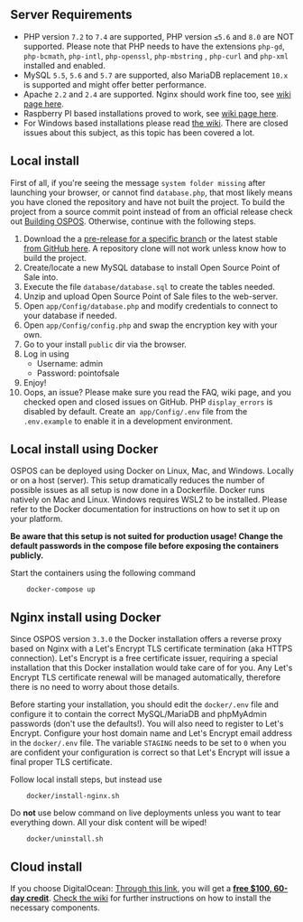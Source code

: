 ## Server Requirements

- PHP version `7.2` to `7.4` are supported, PHP version `≤5.6` and `8.0` are NOT supported. Please note that PHP needs to have the extensions `php-gd`, `php-bcmath`, `php-intl`, `php-openssl`, `php-mbstring` , `php-curl` and `php-xml` installed and enabled.
- MySQL `5.5`, `5.6` and `5.7` are supported, also MariaDB replacement `10.x` is supported and might offer better performance.
- Apache `2.2` and `2.4` are supported. Nginx should work fine too, see [wiki page here](https://github.com/opensourcepos/opensourcepos/wiki/Local-Deployment-using-LEMP).
- Raspberry PI based installations proved to work, see [wiki page here](<https://github.com/opensourcepos/opensourcepos/wiki/Installing-on-Raspberry-PI---Orange-PI-(Headless-OSPOS)>).
- For Windows based installations please read [the wiki](https://github.com/opensourcepos/opensourcepos/wiki). There are closed issues about this subject, as this topic has been covered a lot.

## Local install

First of all, if you're seeing the message `system folder missing` after launching your browser, or cannot find `database.php`, that most likely means you have cloned the repository and have not built the project.  To build the project from a source commit point instead of from an official release check out [Building OSPOS](BUILD.md). Otherwise, continue with the following steps.

1. Download the a [pre-release for a specific branch](https://github.com/opensourcepos/opensourcepos/packages/1047637) or the latest stable [from GitHub here](https://github.com/opensourcepos/opensourcepos/releases). A repository clone will not work unless know how to build the project.
2. Create/locate a new MySQL database to install Open Source Point of Sale into.
3. Execute the file `database/database.sql` to create the tables needed.
4. Unzip and upload Open Source Point of Sale files to the web-server.
5. Open `app/Config/database.php` and modify credentials to connect to your database if needed.
6. Open `app/Config/config.php` and swap the encryption key with your own.
7. Go to your install `public` dir via the browser.
8. Log in using
   - Username: admin
   - Password: pointofsale
9. Enjoy!
10. Oops, an issue? Please make sure you read the FAQ, wiki page, and you checked open and closed issues on GitHub. PHP `display_errors` is disabled by default. Create an` app/Config/.env` file from the `.env.example` to enable it in a development environment.

## Local install using Docker

OSPOS can be deployed using Docker on Linux, Mac, and Windows. Locally or on a host (server).
This setup dramatically reduces the number of possible issues as all setup is now done in a Dockerfile.
Docker runs natively on Mac and Linux. Windows requires WSL2 to be installed. Please refer to the Docker documentation for instructions on how to set it up on your platform.

**Be aware that this setup is not suited for production usage! Change the default passwords in the compose file before exposing the containers publicly.**

Start the containers using the following command

```
    docker-compose up
```

## Nginx install using Docker

Since OSPOS version `3.3.0` the Docker installation offers a reverse proxy based on Nginx with a Let's Encrypt TLS certificate termination (aka HTTPS connection).
Let's Encrypt is a free certificate issuer, requiring a special installation that this Docker installation would take care of for you.
Any Let's Encrypt TLS certificate renewal will be managed automatically, therefore there is no need to worry about those details.

Before starting your installation, you should edit the `docker/.env` file and configure it to contain the correct MySQL/MariaDB and phpMyAdmin passwords (don't use the defaults!).
You will also need to register to Let's Encrypt. Configure your host domain name and Let's Encrypt email address in the `docker/.env` file.
The variable `STAGING` needs to be set to `0` when you are confident your configuration is correct so that Let's Encrypt will issue a final proper TLS certificate.

Follow local install steps, but instead use

```
    docker/install-nginx.sh
```

Do **not** use below command on live deployments unless you want to tear everything down. All your disk content will be wiped!

```
    docker/uninstall.sh
```

## Cloud install

If you choose DigitalOcean:
[Through this link](https://m.do.co/c/ac38c262507b), you will get a [**free $100, 60-day credit**](https://m.do.co/c/ac38c262507b). [Check the wiki](https://github.com/opensourcepos/opensourcepos/wiki/Getting-Started-installations) for further instructions on how to install the necessary components.
